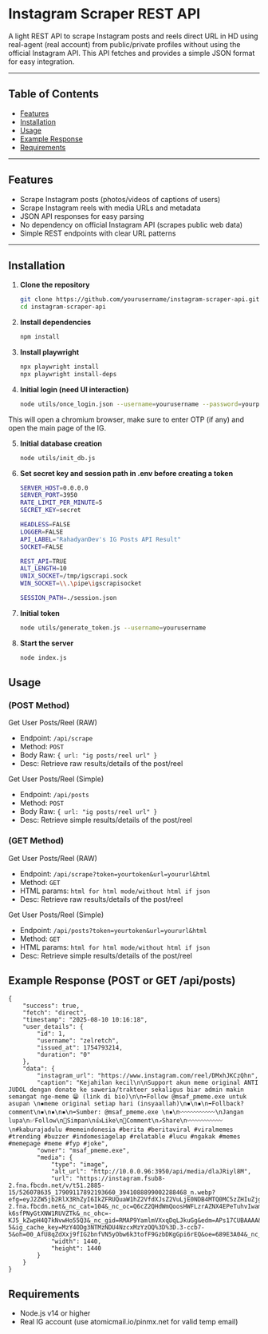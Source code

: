 # Instagram Scraper REST API

A light REST API to scrape Instagram posts and reels direct URL in HD using real-agent (real account) from public/private profiles without using the official Instagram API. This API fetches and provides a simple JSON format for easy integration.

---

## Table of Contents

- [Features](#features)  
- [Installation](#installation)  
- [Usage](#usage)  
- [Example Response](#example-response)  
- [Requirements](#requirements)
---

## Features

- Scrape Instagram posts (photos/videos of captions of users)  
- Scrape Instagram reels with media URLs and metadata  
- JSON API responses for easy parsing  
- No dependency on official Instagram API (scrapes public web data)  
- Simple REST endpoints with clear URL patterns  

---

## Installation

1. **Clone the repository**

   ```bash
   git clone https://github.com/yourusername/instagram-scraper-api.git
   cd instagram-scraper-api

2. **Install dependencies**
    ```bash
    npm install

3. **Install playwright**
    ```bash
    npx playwright install
    npx playwright install-deps

4. **Initial login (need UI interaction)**
    ```bash
    node utils/once_login.json --username=yourusername --password=yourpassword
This will open a chromium browser, make sure to enter OTP (if any) and open the main page of the IG.

5. **Initial database creation**
    ```bash
    node utils/init_db.js

6. **Set secret key and session path in .env before creating a token**
    ```bash
    SERVER_HOST=0.0.0.0
    SERVER_PORT=3950
    RATE_LIMIT_PER_MINUTE=5
    SECRET_KEY=secret

    HEADLESS=FALSE
    LOGGER=FALSE
    API_LABEL="RahadyanDev's IG Posts API Result"
    SOCKET=FALSE

    REST_API=TRUE
    ALT_LENGTH=10
    UNIX_SOCKET=/tmp/igscrapi.sock
    WIN_SOCKET=\\.\pipe\igscrapisocket

    SESSION_PATH=./session.json

7. **Initial token**
    ```bash
    node utils/generate_token.js --username=yourusername

8. **Start the server**
    ```bash
    node index.js

## Usage 
### (POST Method)
Get User Posts/Reel (RAW)
- Endpoint: ```/api/scrape```
- Method: ```POST```
- Body Raw: ```{ url: "ig posts/reel url" }```
- Desc: Retrieve raw results/details of the post/reel

Get User Posts/Reel (Simple)
- Endpoint: ```/api/posts```
- Method: ```POST```
- Body Raw: ```{ url: "ig posts/reel url" }```
- Desc: Retrieve simple results/details of the post/reel

### (GET Method)
Get User Posts/Reel (RAW)
- Endpoint: ```/api/scrape?token=yourtoken&url=yoururl&html```
- Method: ```GET```
- HTML params: ```html for html mode/without html if json```
- Desc: Retrieve raw results/details of the post/reel

Get User Posts/Reel (Simple)
- Endpoint: ```/api/posts?token=yourtoken&url=yoururl&html```
- Method: ```GET```
- HTML params: ```html for html mode/without html if json```
- Desc: Retrieve simple results/details of the post/reel


## Example Response (POST or GET /api/posts)
    {
        "success": true,
        "fetch": "direct",
        "timestamp": "2025-08-10 10:16:18",
        "user_details": {
            "id": 1,
            "username": "zelretch",
            "issued_at": 1754793214,
            "duration": "0"
        },
        "data": {
            "instagram_url": "https://www.instagram.com/reel/DMxhJKCzQhn",
            "caption": "Kejahilan kecil\n\nSupport akun meme original ANTI JUDOL dengan donate ke saweria/trakteer sekaligus biar admin makin semangat nge-meme 😁 (link di bio)\n\n➡️Follow @msaf_pmeme.exe untuk asupan \n▪️meme original setiap hari (insyaallah)\n▪️\n▪️\n➡️Follback? comment\n▪️\n▪️\n▪️\n➡️Sumber: @msaf_pmeme.exe \n▪️\n〰️〰️〰️〰️〰️〰️\nJangan lupa\n✅Follow\n📁Simpan\n👍Like\n💬Comment\n↗️Share\n〰️〰️〰️〰️〰️〰️\n#kaburajadulu #memeindonesia #berita #beritaviral #viralmemes #trending #buzzer #indomesiagelap #relatable #lucu #ngakak #memes #memepage #meme #fyp #joke",
            "owner": "msaf_pmeme.exe",
            "media": {
                "type": "image",
                "alt_url": "http://10.0.0.96:3950/api/media/dlaJRiyl8M",
                "url": "https://instagram.fsub8-2.fna.fbcdn.net/v/t51.2885-15/526078635_17909117892193660_3941088899002288468_n.webp?efg=eyJ2ZW5jb2RlX3RhZyI6IkZFRUQuaW1hZ2VfdXJsZ2VuLjE0NDB4MTQ0MC5zZHIuZjgyNzg3LmRlZmF1bHRfaW1hZ2UuYzIifQ&_nc_ht=instagram.fsub8-2.fna.fbcdn.net&_nc_cat=104&_nc_oc=Q6cZ2QHdWmQoosHWFLzrAZNX4EPeTuhvIwamHI6V68IimtwG_0O-k6sfPNyGtXNW1RUVZTk&_nc_ohc=-KJ5_kZwpH4Q7kNvwHo55Q3&_nc_gid=RMAP9YamlmVXxqDqLJkuGg&edm=APs17CUBAAAA&ccb=7-5&ig_cache_key=MzY4ODg3NTMzNDU4NzcxMzYzOQ%3D%3D.3-ccb7-5&oh=00_AfU8qZdXxj9fIG2bnfVN5yObw6k3tofF9GzbDKgGpi6rEQ&oe=689E3A04&_nc_sid=10d13b",
                "width": 1440,
                "height": 1440
            }
        }
    }

## Requirements
- Node.js v14 or higher
- Real IG account (use atomicmail.io/pinmx.net for valid temp email)